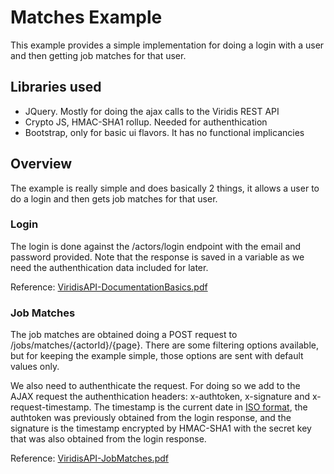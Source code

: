 # Matches Example

This example provides a simple implementation for doing a login with a user and then getting job matches for that user.

## Libraries used
* JQuery. Mostly for doing the ajax calls to the Viridis REST API
* Crypto JS, HMAC-SHA1 rollup. Needed for authenthication
* Bootstrap, only for basic ui flavors. It has no functional implicancies

## Overview

The example is really simple and does basically 2 things, it allows a user to do a login and then gets job matches for that user.

### Login

The login is done against the /actors/login endpoint with the email and password provided. Note that the response is saved in a variable as we need the authenthication data included for later.

Reference: [ViridisAPI-DocumentationBasics.pdf](https://staging.viridislearning.com/api-documentation/ViridisAPI-DocumentationBasics.pdf)

### Job Matches

The job matches are obtained doing a POST request to /jobs/matches/{actorId}/{page}. There are some filtering options available, but for keeping the example simple, those options are sent with default values only.

We also need to authenthicate the request. For doing so we add to the AJAX request the authenthication headers: x-authtoken, x-signature and x-request-timestamp. The timestamp is the current date in [ISO format](http://en.wikipedia.org/wiki/ISO_8601), the authtoken was previously obtained from the login response, and the signature is the timestamp encrypted by HMAC-SHA1 with the secret key that was also obtained from the login response.

Reference: [ViridisAPI-JobMatches.pdf](https://staging.viridislearning.com/api-documentation/ViridisAPI-JobMatches.pdf)

